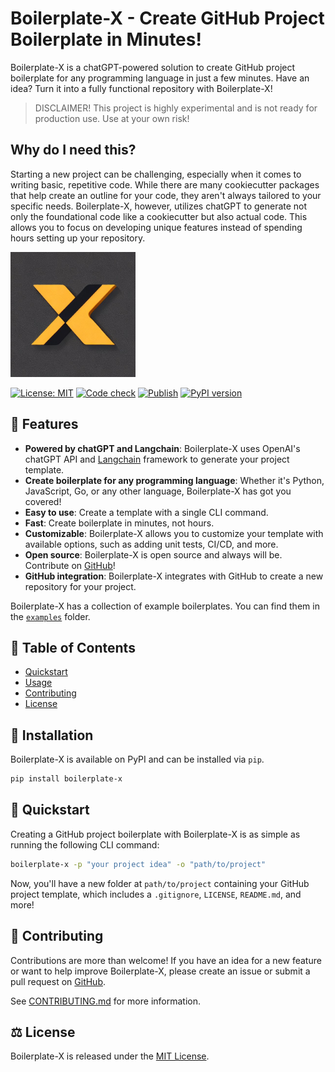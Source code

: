 # Boilerplate-X - Create GitHub Project Boilerplate in Minutes!

Boilerplate-X is a chatGPT-powered solution to create GitHub project boilerplate for any programming language in just a few minutes. Have an idea? Turn it into a fully functional repository with Boilerplate-X!

> DISCLAIMER! This project is highly experimental and is not ready for production use. Use at your own risk!

## Why do I need this?

Starting a new project can be challenging, especially when it comes to writing basic, repetitive code. While there are many cookiecutter packages that help create an outline for your code, they aren't always tailored to your specific needs. Boilerplate-X, however, utilizes chatGPT to generate not only the foundational code like a cookiecutter but also actual code. This allows you to focus on developing unique features instead of spending hours setting up your repository.

<img src="https://raw.githubusercontent.com/ajndkr/boilerplate-x/main/assets/logo.jpeg" alt="boilerplate-x-logo" width="200">

[![License: MIT](https://img.shields.io/badge/License-MIT-yellow.svg)](https://github.com/ajndkr/boilerplate-x/blob/main/LICENSE)
[![Code check](https://github.com/ajndkr/boilerplate-x/actions/workflows/code-check.yaml/badge.svg)](https://github.com/ajndkr/boilerplate-x/actions/workflows/code-check.yaml)
[![Publish](https://github.com/ajndkr/boilerplate-x/actions/workflows/publish.yaml/badge.svg)](https://github.com/ajndkr/boilerplate-x/actions/workflows/publish.yaml)
[![PyPI version](https://badge.fury.io/py/boilerplate-x.svg)](https://pypi.org/project/boilerplate-x/)

## 🚀 Features

- **Powered by chatGPT and Langchain**: Boilerplate-X uses OpenAI's chatGPT API and [Langchain](https://langchain.readthedocs.io/en/latest/) framework to generate your project template.
- **Create boilerplate for any programming language**: Whether it's Python, JavaScript, Go, or any other language, Boilerplate-X has got you covered!
- **Easy to use**: Create a template with a single CLI command.
- **Fast**: Create boilerplate in minutes, not hours.
- **Customizable**: Boilerplate-X allows you to customize your template with available options, such as adding unit tests, CI/CD, and more.
- **Open source**: Boilerplate-X is open source and always will be. Contribute on [GitHub](https://github.com/ajndkr/boilerplate-x)!
- **GitHub integration**: Boilerplate-X integrates with GitHub to create a new repository for your project.

Boilerplate-X has a collection of example boilerplates. You can find them in the [`examples`](./examples/README.md) folder.

## 📖 Table of Contents

- [Quickstart](#-quickstart)
- [Usage](#-usage)
- [Contributing](#-contributing)
- [License](#-license)

## 💾 Installation

Boilerplate-X is available on PyPI and can be installed via `pip`.

```bash
pip install boilerplate-x
```

## 🎯 Quickstart

Creating a GitHub project boilerplate with Boilerplate-X is as simple as running the following CLI command:

```bash
boilerplate-x -p "your project idea" -o "path/to/project"
```

Now, you'll have a new folder at `path/to/project` containing your GitHub project template, which includes a `.gitignore`, `LICENSE`, `README.md`, and more!

## 🤝 Contributing

Contributions are more than welcome! If you have an idea for a new feature or want to help improve Boilerplate-X, please create an issue or submit a pull request
on [GitHub](https://github.com/ajndkr/boilerplate-x).

See [CONTRIBUTING.md](./CONTRIBUTING.md) for more information.

## ⚖️ License

Boilerplate-X is released under the [MIT License](https://github.com/ajndkr/boilerplate-x/blob/main/LICENSE).
